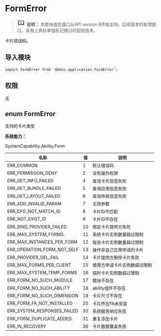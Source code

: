 # FormError

> ![icon-note.gif](public_sys-resources/icon-note.gif) **说明：**
> 本模块首批接口从API version 8开始支持。后续版本的新增接口，采用上角标单独标记接口的起始版本。

卡片错误码。

## 导入模块

```
import formError from '@ohos.application.formError';
```

## 权限

无

## enum FormError

支持的卡片类型

**系统能力：**

SystemCapability.Ability.Form

| 名称        | 值   | 说明         |
| ----------- | ---- | ------------ |
| ERR_COMMON       | 1    | 默认错误码   |
| ERR_PERMISSION_DENY       | 2    | 没有操作权限   |
| ERR_GET_INFO_FAILED      | 4    | 查询卡片信息失败   |
| ERR_GET_BUNDLE_FAILED    | 5    | 查询应用信息失败   |
| ERR_GET_LAYOUT_FAILED    | 6    | 查询布局信息失败   |
| ERR_ADD_INVALID_PARAM     | 7    | 无效参数   |
| ERR_CFG_NOT_MATCH_ID     | 8    | 卡片ID不匹配   |
| ERR_NOT_EXIST_ID       | 9    | 卡片ID不存在   |
| ERR_BIND_PROVIDER_FAILED       | 10    | 绑定卡片提供方失败   |
| ERR_MAX_SYSTEM_FORMS      | 11    | 系统卡片实例数量超过限制   |
| ERR_MAX_INSTANCES_PER_FORM     | 12    | 每张卡片实例数量超过限制   |
| ERR_OPERATION_FORM_NOT_SELF     | 13    | 操作非自己应用申请的卡片   |
| ERR_PROVIDER_DEL_FAIL       | 14    | 卡片提供方删除卡片失败   |
| ERR_MAX_FORMS_PER_CLIENT       | 15    | 使用方申请卡片实例数超过限制   |
| ERR_MAX_SYSTEM_TEMP_FORMS       | 16    | 临时卡片实例数超过限制   |
| ERR_FORM_NO_SUCH_MODULE       | 17    | 模块不存在   |
| ERR_FORM_NO_SUCH_ABILITY       | 18    | ability组件不存在   |
| ERR_FORM_NO_SUCH_DIMENSION      | 19    | 卡片尺寸不存在   |
| ERR_FORM_FA_NOT_INSTALLED      | 20    | 卡片所在FA未安装   |
| ERR_SYSTEM_RESPONSES_FAILED        | 30    | 系统服务响应失败   |
| ERR_FORM_DUPLICATE_ADDED        | 31    | 重复添加卡片   |
| ERR_IN_RECOVERY    | 36    | 卡片数据覆盖失败   |

